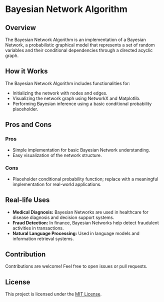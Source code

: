 # Bayesian Network Algorithm

## Overview

The Bayesian Network Algorithm is an implementation of a Bayesian Network, a probabilistic graphical model that represents a set of random variables and their conditional dependencies through a directed acyclic graph.

## How it Works

The Bayesian Network Algorithm includes functionalities for:

- Initializing the network with nodes and edges.
- Visualizing the network graph using NetworkX and Matplotlib.
- Performing Bayesian inference using a basic conditional probability placeholder.

## Pros and Cons

### Pros

- Simple implementation for basic Bayesian Network understanding.
- Easy visualization of the network structure.

### Cons

- Placeholder conditional probability function; replace with a meaningful implementation for real-world applications.

## Real-life Uses

- **Medical Diagnosis:** Bayesian Networks are used in healthcare for disease diagnosis and decision support systems.
- **Fraud Detection:** In finance, Bayesian Networks help detect fraudulent activities in transactions.
- **Natural Language Processing:** Used in language models and information retrieval systems.

## Contribution

Contributions are welcome! Feel free to open issues or pull requests.

## License

This project is licensed under the [MIT License](LICENSE).
